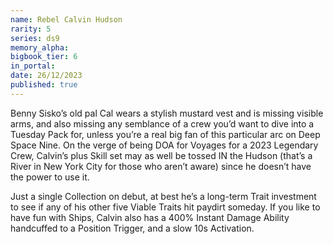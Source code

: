 ```yaml
---
name: Rebel Calvin Hudson
rarity: 5
series: ds9
memory_alpha:
bigbook_tier: 6
in_portal:
date: 26/12/2023
published: true
---
```


Benny Sisko’s old pal Cal wears a stylish mustard vest and is missing visible arms, and also missing any semblance of a crew you’d want to dive into a Tuesday Pack for, unless you’re a real big fan of this particular arc on Deep Space Nine. On the verge of being DOA for Voyages for a 2023 Legendary Crew, Calvin’s plus Skill set may as well be tossed IN the Hudson (that’s a River in New York City for those who aren’t aware) since he doesn’t have the power to use it. 

Just a single Collection on debut, at best he’s a long-term Trait investment to see if any of his other five Viable Traits hit paydirt someday. If you like to have fun with Ships, Calvin also has a 400% Instant Damage Ability handcuffed to a Position Trigger, and a slow 10s Activation.
